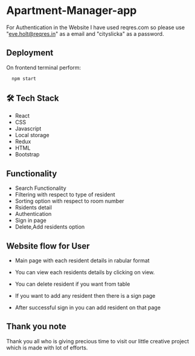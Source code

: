 # Apartment-Manager-app
For Authentication in the Website I have used reqres.com so please use "eve.holt@reqres.in" as a email and "cityslicka" as a password.

## Deployment


On frontend terminal perform:

```bash
  npm start
```



## 🛠 Tech Stack

- React
- CSS
- Javascript
- Local storage
- Redux
- HTML
- Bootstrap

## Functionality

- Search Functionality
- Filtering with respect to type of resident
- Sorting option with respect to room number
- Rsidents detail
- Authentication
- Sign in page
- Delete,Add residents option

## Website flow for User

- Main page with each resident details in rabular format

- You can view each residents details by clicking on view.

- You can delete resident if you want from table

- If you want to add any resident then there is a sign page 

- After successful sign in you can add resident on that page



## Thank you note
Thank you all who is giving precious time to visit our little creative project which is made with lot of efforts.
